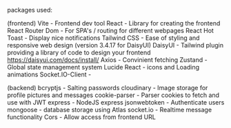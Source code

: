 packages used:

(frontend)
Vite - Frontend dev tool
React - Library for creating the frontend
React Router Dom - For SPA's / routing for different webpages
React Hot Toast - Display nice notifications
Tailwind CSS - Ease of styling and responsive web design (version 3.4.17 for DaisyUI)
DaisyUI - Tailwind plugin providing a library of code to design your frontend https://daisyui.com/docs/install/
Axios - Convinient fetching
Zustand - Global state management system
Lucide React - icons and Loading animations
Socket.IO-Client - 

(backend)
bcryptjs - Salting passwords
cloudinary - Image storage for profile pictures and messages
cookie-parser - Parser cookies to fetch and use with JWT
express - NodeJS express
jsonwebtoken - Authenticate users
mongoose - database storage using Atlas
socket.io - Realtime message functionality
Cors - Allow access from frontend URL